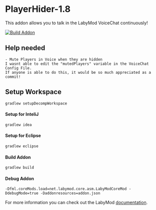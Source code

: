 # PlayerHider-1.8

This addon allows you to talk in the LabyMod VoiceChat continuously!

[![Build Addon](https://github.com/PrincessAkira/PlayerHider-1.8/actions/workflows/release.yml/badge.svg)](https://github.com/PrincessAkira/PlayerHider-1.8/actions/workflows/release.yml)

## Help needed

```
- Mute Players in Voice when they are hidden
I wasnt able to edit the "mutedPlayers" variable in the VoiceChat Config File.
If anyone is able to do this, it would be so much appreciated as a commit!
```

## Setup Workspace

```
gradlew setupDecompWorkspace 
```

#### Setup for InteliJ

```
gradlew idea
```

#### Setup for Eclipse

```
gradlew eclipse
```

#### Build Addon

```
gradlew build 
```

#### Debug Addon

```
-Dfml.coreMods.load=net.labymod.core.asm.LabyModCoreMod -DdebugMode=true -Daddonresources=addon.json
```

For more information you can check out the
LabyMod [documentation](https://docs.labymod.net/pages/create-addons/introduction/).
